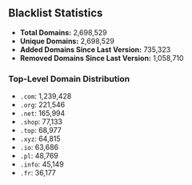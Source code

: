 ## Blacklist Statistics

- **Total Domains:** 2,698,529
- **Unique Domains:** 2,698,529
- **Added Domains Since Last Version:** 735,323
- **Removed Domains Since Last Version:** 1,058,710

### Top-Level Domain Distribution

-  `.com`: 1,239,428
-  `.org`: 221,546
-  `.net`: 165,994
-  `.shop`: 77,133
-  `.top`: 68,977
-  `.xyz`: 64,815
-  `.io`: 63,686
-  `.pl`: 48,769
-  `.info`: 45,149
-  `.fr`: 36,177
